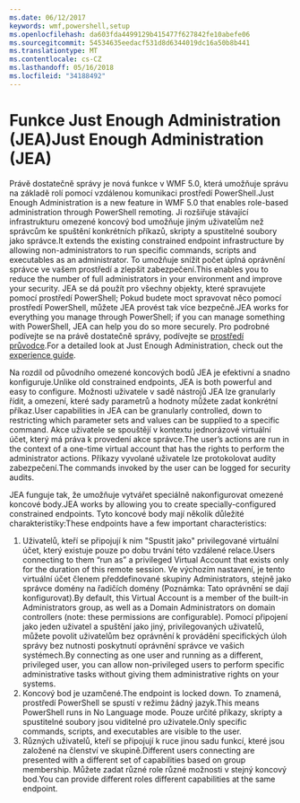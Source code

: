 ```yaml
---
ms.date: 06/12/2017
keywords: wmf,powershell,setup
ms.openlocfilehash: da603fda4499129b415477f627842fe10abefe06
ms.sourcegitcommit: 54534635eedacf531d8d6344019dc16a50b8b441
ms.translationtype: MT
ms.contentlocale: cs-CZ
ms.lasthandoff: 05/16/2018
ms.locfileid: "34188492"
---
```

# <a name="just-enough-administration-jea"></a><span data-ttu-id="4cfbe-102">Funkce Just Enough Administration (JEA)</span><span class="sxs-lookup"><span data-stu-id="4cfbe-102">Just Enough Administration (JEA)</span></span>
<span data-ttu-id="4cfbe-103">Právě dostatečně správy je nová funkce v WMF 5.0, která umožňuje správu na základě rolí pomocí vzdálenou komunikaci prostředí PowerShell.</span><span class="sxs-lookup"><span data-stu-id="4cfbe-103">Just Enough Administration is a new feature in WMF 5.0 that enables role-based administration through PowerShell remoting.</span></span>  <span data-ttu-id="4cfbe-104">Ji rozšiřuje stávající infrastrukturu omezené koncový bod umožňuje jiným uživatelům než správcům ke spuštění konkrétních příkazů, skripty a spustitelné soubory jako správce.</span><span class="sxs-lookup"><span data-stu-id="4cfbe-104">It extends the existing constrained endpoint infrastructure by allowing non-administrators to run specific commands, scripts and executables as an administrator.</span></span>  <span data-ttu-id="4cfbe-105">To umožňuje snížit počet úplná oprávnění správce ve vašem prostředí a zlepšit zabezpečení.</span><span class="sxs-lookup"><span data-stu-id="4cfbe-105">This enables you to reduce the number of full administrators in your environment and improve your security.</span></span>  <span data-ttu-id="4cfbe-106">JEA se dá použít pro všechny objekty, které spravujete pomocí prostředí PowerShell; Pokud budete moct spravovat něco pomocí prostředí PowerShell, můžete JEA provést tak více bezpečně.</span><span class="sxs-lookup"><span data-stu-id="4cfbe-106">JEA works for everything you manage through PowerShell; if you can manage something with PowerShell, JEA can help you do so more securely.</span></span>  <span data-ttu-id="4cfbe-107">Pro podrobné podívejte se na právě dostatečně správy, podívejte se [prostředí průvodce](http://aka.ms/JEA).</span><span class="sxs-lookup"><span data-stu-id="4cfbe-107">For a detailed look at Just Enough Administration, check out the [experience guide](http://aka.ms/JEA).</span></span>

<span data-ttu-id="4cfbe-108">Na rozdíl od původního omezené koncových bodů JEA je efektivní a snadno konfiguruje.</span><span class="sxs-lookup"><span data-stu-id="4cfbe-108">Unlike old constrained endpoints, JEA is both powerful and easy to configure.</span></span>  <span data-ttu-id="4cfbe-109">Možnosti uživatele v sadě nástrojů JEA lze granularly řídit, a omezení, které sady parametrů a hodnoty můžete zadat konkrétní příkaz.</span><span class="sxs-lookup"><span data-stu-id="4cfbe-109">User capabilities in JEA can be granularly controlled, down to restricting which parameter sets and values can be supplied to a specific command.</span></span> <span data-ttu-id="4cfbe-110">Akce uživatele se spouštějí v kontextu jednorázové virtuální účet, který má práva k provedení akce správce.</span><span class="sxs-lookup"><span data-stu-id="4cfbe-110">The user’s actions are run in the context of a one-time virtual account that has the rights to perform the administrator actions.</span></span>  <span data-ttu-id="4cfbe-111">Příkazy vyvolané uživatele lze protokolovat audity zabezpečení.</span><span class="sxs-lookup"><span data-stu-id="4cfbe-111">The commands invoked by the user can be logged for security audits.</span></span>

<span data-ttu-id="4cfbe-112">JEA funguje tak, že umožňuje vytvářet speciálně nakonfigurovat omezené koncové body.</span><span class="sxs-lookup"><span data-stu-id="4cfbe-112">JEA works by allowing you to create specially-configured constrained endpoints.</span></span>  <span data-ttu-id="4cfbe-113">Tyto koncové body mají několik důležité charakteristiky:</span><span class="sxs-lookup"><span data-stu-id="4cfbe-113">These endpoints have a few important characteristics:</span></span>

1. <span data-ttu-id="4cfbe-114">Uživatelů, kteří se připojují k nim "Spustit jako" privilegované virtuální účet, který existuje pouze po dobu trvání této vzdálené relace.</span><span class="sxs-lookup"><span data-stu-id="4cfbe-114">Users connecting to them “run as” a privileged Virtual Account that exists only for the duration of this remote session.</span></span>  <span data-ttu-id="4cfbe-115">Ve výchozím nastavení, je tento virtuální účet členem předdefinované skupiny Administrators, stejně jako správce domény na řadičích domény (Poznámka: Tato oprávnění se dají konfigurovat).</span><span class="sxs-lookup"><span data-stu-id="4cfbe-115">By default, this Virtual Account is a member of the built-in Administrators group, as well as a Domain Administrators on domain controllers (note: these permissions are configurable).</span></span> <span data-ttu-id="4cfbe-116">Pomocí připojení jako jeden uživatel a spuštění jako jiný, privilegovaných uživatelů, můžete povolit uživatelům bez oprávnění k provádění specifických úloh správy bez nutnosti poskytnutí oprávnění správce ve vašich systémech.</span><span class="sxs-lookup"><span data-stu-id="4cfbe-116">By connecting as one user and running as a different, privileged user, you can allow non-privileged users to perform specific administrative tasks without giving them administrative rights on your systems.</span></span>
2. <span data-ttu-id="4cfbe-117">Koncový bod je uzamčené.</span><span class="sxs-lookup"><span data-stu-id="4cfbe-117">The endpoint is locked down.</span></span>  <span data-ttu-id="4cfbe-118">To znamená, prostředí PowerShell se spustí v režimu žádný jazyk.</span><span class="sxs-lookup"><span data-stu-id="4cfbe-118">This means PowerShell runs in No Language mode.</span></span>  <span data-ttu-id="4cfbe-119">Pouze určité příkazy, skripty a spustitelné soubory jsou viditelné pro uživatele.</span><span class="sxs-lookup"><span data-stu-id="4cfbe-119">Only specific commands, scripts, and executables are visible to the user.</span></span>
3. <span data-ttu-id="4cfbe-120">Různých uživatelů, kteří se připojují k ruce jinou sadu funkcí, které jsou založené na členství ve skupině.</span><span class="sxs-lookup"><span data-stu-id="4cfbe-120">Different users connecting are presented with a different set of capabilities based on group membership.</span></span>  <span data-ttu-id="4cfbe-121">Můžete zadat různé role různé možnosti v stejný koncový bod.</span><span class="sxs-lookup"><span data-stu-id="4cfbe-121">You can provide different roles different capabilities at the same endpoint.</span></span>
